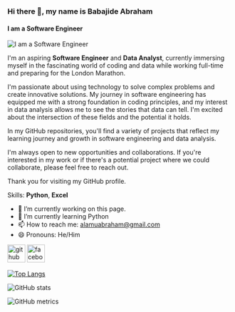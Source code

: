 ### Hi there 👋, my name is Babajide Abraham
#### I am a Software Engineer
![I am a Software Engineer](https://arturssmirnovs.github.io/github-profile-readme-generator/images/banner.png)

I'm an aspiring **Software Engineer** and **Data Analyst**, currently immersing myself in the fascinating world of coding and data while working full-time and preparing for the London Marathon. 

I'm passionate about using technology to solve complex problems and create innovative solutions. My journey in software engineering has equipped me with a strong foundation in coding principles, and my interest in data analysis allows me to see the stories that data can tell. I'm excited about the intersection of these fields and the potential it holds.

In my GitHub repositories, you'll find a variety of projects that reflect my learning journey and growth in software engineering and data analysis.

I'm always open to new opportunities and collaborations. If you're interested in my work or if there's a potential project where we could collaborate, please feel free to reach out.

Thank you for visiting my GitHub profile.

Skills: **Python**, **Excel**

- 🔭 I’m currently working on this page. 
- 🌱 I’m currently learning Python 
- 📫 How to reach me: alamuabraham@gmail.com 
- 😄 Pronouns: He/Him 


[<img src='https://cdn.jsdelivr.net/npm/simple-icons@3.0.1/icons/github.svg' alt='github' height='40'>](https://github.com/BabaJD)  [<img src='https://cdn.jsdelivr.net/npm/simple-icons@3.0.1/icons/facebook.svg' alt='facebook' height='40'>](https://www.facebook.com/babajidealamu.a/)  

[![Top Langs](https://github-readme-stats.vercel.app/api/top-langs/?username=BabaJD)](https://github.com/anuraghazra/github-readme-stats)

![GitHub stats](https://github-readme-stats.vercel.app/api?username=BabaJD&show_icons=true)  

![GitHub metrics](https://metrics.lecoq.io/BabaJD)  

